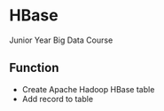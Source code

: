 # HBase
Junior Year Big Data Course

## Function
- Create Apache Hadoop HBase table
- Add record to table
